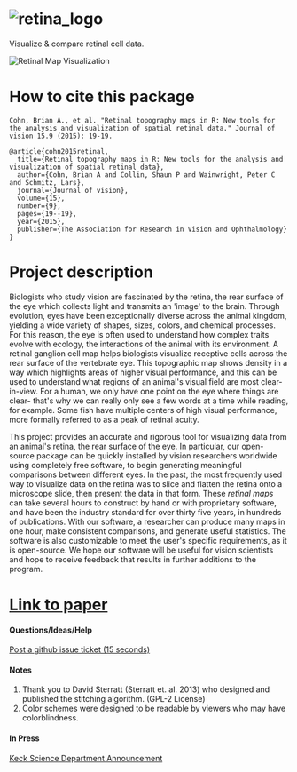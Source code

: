 # ![retina_logo](https://cloud.githubusercontent.com/assets/4623063/8342959/8206dd04-1a85-11e5-8d00-d58866c99d66.jpg)

Visualize & compare retinal cell data.

![Retinal Map Visualization](tutorial_pix/retina_plot_output_pmol753.jpg)
# How to cite this package
```
Cohn, Brian A., et al. "Retinal topography maps in R: New tools for the analysis and visualization of spatial retinal data." Journal of vision 15.9 (2015): 19-19.
```
```
@article{cohn2015retinal,
  title={Retinal topography maps in R: New tools for the analysis and visualization of spatial retinal data},
  author={Cohn, Brian A and Collin, Shaun P and Wainwright, Peter C and Schmitz, Lars},
  journal={Journal of vision},
  volume={15},
  number={9},
  pages={19--19},
  year={2015},
  publisher={The Association for Research in Vision and Ophthalmology}
}
```
# Project description

Biologists who study vision are fascinated by the retina, the rear surface of the eye which collects light and transmits an 'image' to the brain. Through evolution, eyes have been exceptionally diverse across the animal kingdom, yielding a wide variety of shapes, sizes, colors, and chemical processes. For this reason, the eye is often used to understand how complex traits evolve with ecology, the interactions of the animal with its environment. A retinal ganglion cell map helps biologists visualize receptive cells across the rear surface of the vertebrate eye. This topographic map shows density in a way which highlights areas of higher visual performance, and this can be used to understand what regions of an animal's visual field are most clear-in-view. For a human, we only have one point on the eye where things are clear- that's why we can really only see a few words at a time while reading, for example. Some fish have multiple centers of high visual performance, more formally referred to as a peak of retinal acuity.

This project provides an accurate and rigorous tool for visualizing data from an animal's retina, the rear surface of the eye. In particular, our open-source package can be quickly installed by vision researchers worldwide using completely free software, to begin generating meaningful comparisons between different eyes. In the past, the most frequently used way to visualize data on the retina was to slice and flatten the retina onto a microscope slide, then present the data in that form. These _retinal maps_ can take several hours to construct by hand or with proprietary software, and have been the industry standard for over thirty five years, in hundreds of publications. With our software, a researcher can produce many maps in one hour, make consistent comparisons, and generate useful statistics. The software is also customizable to meet the user's specific requirements, as it is open-source. We hope our software will be useful for vision scientists and hope to receive feedback that results in further additions to the program.
# [Link to paper](https://jov.arvojournals.org/article.aspx?articleid=2422880)



#### Questions/Ideas/Help
[Post a github issue ticket (15 seconds)](https://github.com/bcohn12/retina/issues/new "Post an issue ticket")

#### Notes
1. Thank you to David Sterratt (Sterratt et. al. 2013) who designed and published the stitching algorithm. (GPL-2 License)
2. Color schemes were designed to be readable by viewers who may have colorblindness.

#### In Press
[Keck Science Department Announcement](http://www.kecksci.claremont.edu/News/Newsdetail.asp?NewsID=92 "KSD")
